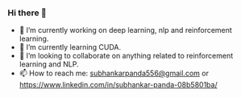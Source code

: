 ### Hi there 👋





- 🔭 I’m currently working on deep learning, nlp and reinforcement learning.
- 🌱 I’m currently learning CUDA.
- 👯 I’m looking to collaborate on anything related to reinforcement learning and NLP.
- 📫 How to reach me: subhankarpanda556@gmail.com or https://www.linkedin.com/in/subhankar-panda-08b5801ba/

